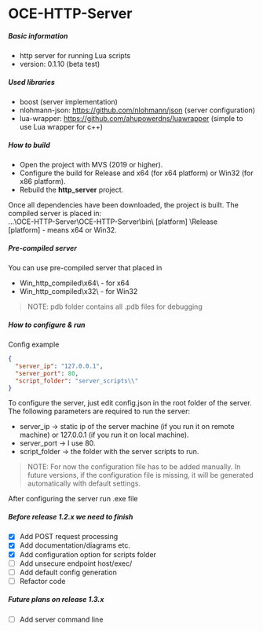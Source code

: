 # OCE-HTTP-Server
##### Basic information
- http server for running Lua scripts
- version: 0.1.10 (beta test)

##### Used libraries
- boost (server implementation)
- nlohmann-json: https://github.com/nlohmann/json (server configuration)
- lua-wrapper: https://github.com/ahupowerdns/luawrapper (simple to use Lua wrapper for c++)

##### How to build
- Open the project with MVS (2019 or higher).
- Configure the build for Release and x64 (for x64 platform) or Win32 (for x86 platform).
- Rebuild the **http_server** project.

Once all dependencies have been downloaded, the project is built. The compiled server is placed in:<br>
...\OCE-HTTP-Server\OCE-HTTP-Server\bin\ [platform] \Release<br>
[platform] - means x64 or Win32.

##### Pre-compiled server
You can use pre-compiled server that placed in
- Win_http_compiled\x64\ - for x64
- Win_http_compiled\x32\ - for Win32
> NOTE: pdb folder contains all .pdb files for debugging

##### How to configure & run
Config example
```json
{
  "server_ip": "127.0.0.1",
  "server_port": 80,
  "script_folder": "server_scripts\\"
}
```
To configure the server, just edit config.json in the root folder of the server. The following parameters are required to run the server:
- server_ip -> static ip of the server machine (if you run it on remote machine) or 127.0.0.1 (if you run it on local machine).
- server_port -> I use 80.
- script_folder -> the folder with the server scripts to run.
> NOTE: For now the configuration file has to be added manually. In future versions, if the configuration file is missing, it will be generated automatically with default settings.

After configuring the server run .exe file

##### Before release 1.2.x we need to finish
- [x] Add POST request processing
- [x] Add documentation/diagrams etc.
- [x] Add configuration option for scripts folder
- [ ] Add unsecure endpoint host/exec/
- [ ] Add default config generation
- [ ] Refactor code

##### Future plans on release 1.3.x
- [ ] Add server command line
